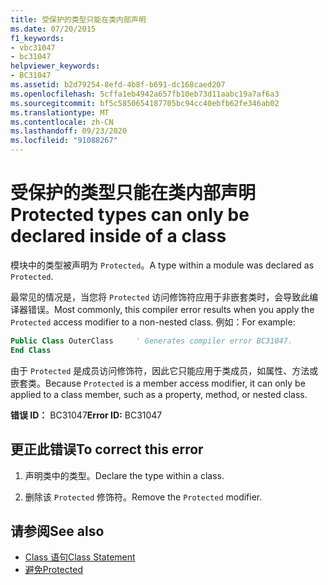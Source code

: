 ```yaml
---
title: 受保护的类型只能在类内部声明
ms.date: 07/20/2015
f1_keywords:
- vbc31047
- bc31047
helpviewer_keywords:
- BC31047
ms.assetid: b2d79254-8efd-4b8f-b691-dc168caed207
ms.openlocfilehash: 5cffa1eb4942a657fb10eb73d11aabc19a7af6a3
ms.sourcegitcommit: bf5c5850654187705bc94cc40ebfb62fe346ab02
ms.translationtype: MT
ms.contentlocale: zh-CN
ms.lasthandoff: 09/23/2020
ms.locfileid: "91088267"
---
```

# <a name="protected-types-can-only-be-declared-inside-of-a-class"></a><span data-ttu-id="668e4-102">受保护的类型只能在类内部声明</span><span class="sxs-lookup"><span data-stu-id="668e4-102">Protected types can only be declared inside of a class</span></span>

<span data-ttu-id="668e4-103">模块中的类型被声明为 `Protected`。</span><span class="sxs-lookup"><span data-stu-id="668e4-103">A type within a module was declared as `Protected`.</span></span>

<span data-ttu-id="668e4-104">最常见的情况是，当您将 `Protected` 访问修饰符应用于非嵌套类时，会导致此编译器错误。</span><span class="sxs-lookup"><span data-stu-id="668e4-104">Most commonly, this compiler error results when you apply the `Protected` access modifier to a non-nested class.</span></span> <span data-ttu-id="668e4-105">例如：</span><span class="sxs-lookup"><span data-stu-id="668e4-105">For example:</span></span>

```vb
Public Class OuterClass     ' Generates compiler error BC31047.
End Class
```

<span data-ttu-id="668e4-106">由于 `Protected` 是成员访问修饰符，因此它只能应用于类成员，如属性、方法或嵌套类。</span><span class="sxs-lookup"><span data-stu-id="668e4-106">Because `Protected` is a member access modifier, it can only be applied to a class member, such as a property, method, or nested class.</span></span>

 <span data-ttu-id="668e4-107">**错误 ID：** BC31047</span><span class="sxs-lookup"><span data-stu-id="668e4-107">**Error ID:** BC31047</span></span>  
  
## <a name="to-correct-this-error"></a><span data-ttu-id="668e4-108">更正此错误</span><span class="sxs-lookup"><span data-stu-id="668e4-108">To correct this error</span></span>  
  
1. <span data-ttu-id="668e4-109">声明类中的类型。</span><span class="sxs-lookup"><span data-stu-id="668e4-109">Declare the type within a class.</span></span>  
  
2. <span data-ttu-id="668e4-110">删除该 `Protected` 修饰符。</span><span class="sxs-lookup"><span data-stu-id="668e4-110">Remove the `Protected` modifier.</span></span>  
  
## <a name="see-also"></a><span data-ttu-id="668e4-111">请参阅</span><span class="sxs-lookup"><span data-stu-id="668e4-111">See also</span></span>

- [<span data-ttu-id="668e4-112">Class 语句</span><span class="sxs-lookup"><span data-stu-id="668e4-112">Class Statement</span></span>](../language-reference/statements/class-statement.md)
- [<span data-ttu-id="668e4-113">避免</span><span class="sxs-lookup"><span data-stu-id="668e4-113">Protected</span></span>](../language-reference/modifiers/protected.md)
